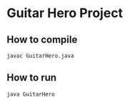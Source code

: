 # Guitar Hero Project

## How to compile

```
javac GuitarHero.java
```

## How to run

```
java GuitarHero
```

##
